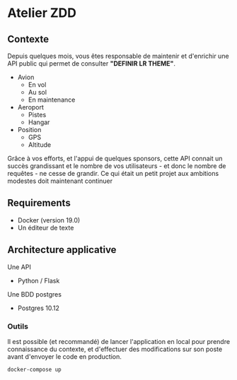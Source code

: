 # Atelier ZDD

## Contexte

Depuis quelques mois, vous êtes responsable de maintenir et d'enrichir une API public qui permet de consulter **"DEFINIR LR THEME"**.

- Avion
    - En vol
    - Au sol
    - En maintenance
- Aeroport
  - Pistes
  - Hangar
- Position
  - GPS
  - Altitude

Grâce à vos efforts, et l'appui de quelques sponsors, cette API connait un succès grandissant et le nombre de vos utilisateurs - et donc le nombre de requêtes - ne cesse de grandir. Ce qui était un petit projet aux ambitions modestes doit maintenant continuer 

## Requirements
* Docker (version 19.0)
* Un éditeur de texte

## Architecture applicative

Une API
  - Python / Flask

Une BDD postgres
  - Postgres 10.12

### Outils
Il est possible (et recommandé) de lancer l'application en local pour prendre connaissance du contexte, et d'effectuer des modifications sur son poste avant d'envoyer le code en production.

```docker-compose up```
